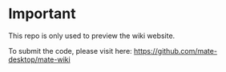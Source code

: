 # Important

This repo is only used to preview the wiki website.

To submit the code, please visit here: https://github.com/mate-desktop/mate-wiki
